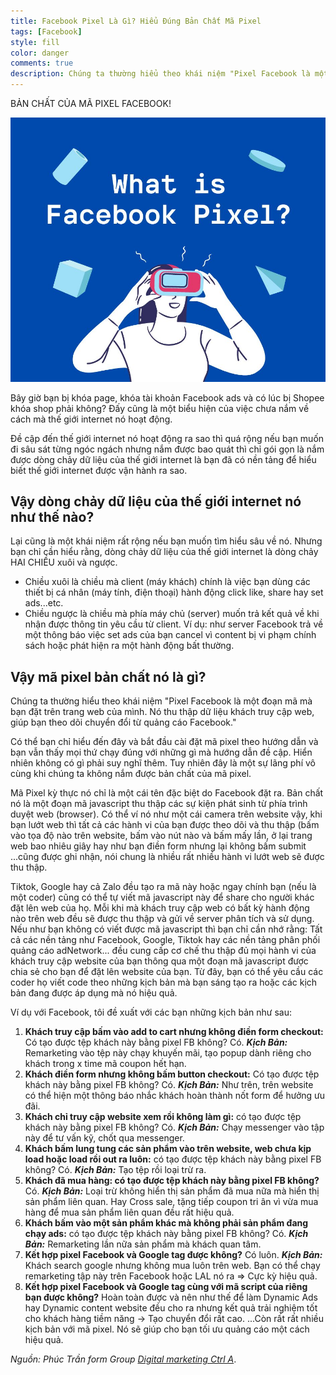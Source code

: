 ```yaml
---
title: Facebook Pixel Là Gì? Hiểu Đúng Bản Chất Mã Pixel
tags: [Facebook]
style: fill
color: danger
comments: true
description: Chúng ta thường hiểu theo khái niệm "Pixel Facebook là một đoạn mã mà bạn đặt trên trang web của mình. Nó thu thập dữ liệu khách truy cập web, giúp bạn theo dõi chuyển đổi từ quảng cáo Facebook.".
---
```


BẢN CHẤT CỦA MÃ PIXEL FACEBOOK!

![Facebook Pixel Là Gì? Hiểu Đúng Bản Chất Mã Pixel](/assets/images/blog/facebook/hieu-dung-ban-chat-facebook-pixel-la-gi-huynh.blog.jpg)

Bây giờ bạn bị khóa page, khóa tài khoản Facebook ads và có lúc bị Shopee khóa shop phải không? Đấy cũng là một biểu hiện của việc chưa nắm về cách mà thế giới internet nó hoạt động.

Đề cập đến thế giới internet nó hoạt động ra sao thì quá rộng nếu bạn muốn đi sâu sát từng ngóc ngách nhưng nắm được bao quát thì chỉ gói gọn là nắm được dòng chảy dữ liệu của thế giới internet là bạn đã có nền tảng để hiểu biết thế giới internet được vận hành ra sao.

## Vậy dòng chảy dữ liệu của thế giới internet nó như thế nào?

Lại cũng là một khái niệm rất rộng nếu bạn muốn tìm hiểu sâu về nó. Nhưng bạn chỉ cần hiểu rằng, dòng chảy dữ liệu của thế giới internet là dòng chảy HAI CHIỀU xuôi và ngược.
- Chiều xuôi là chiều mà client (máy khách) chính là việc bạn dùng các thiết bị cá nhân (máy tính, điện thoại) hành động click like, share hay set ads...etc.
- Chiều ngược là chiều mà phía máy chủ (server) muốn trả kết quả về khi nhận được thông tin yêu cầu từ client. Ví dụ: như server Facebook trả về một thông báo việc set ads của bạn cancel vì content bị vi phạm chính sách hoặc phát hiện ra một hành động bất thường.

## Vậy mã pixel bản chất nó là gì?

Chúng ta thường hiểu theo khái niệm "Pixel Facebook là một đoạn mã mà bạn đặt trên trang web của mình. Nó thu thập dữ liệu khách truy cập web, giúp bạn theo dõi chuyển đổi từ quảng cáo Facebook."

Có thể bạn chỉ hiểu đến đây và bắt đầu cài đặt mã pixel theo hướng dẫn và bạn vẫn thấy mọi thứ chạy đúng với những gì mà hướng dẫn đề cập. Hiển nhiên không có gì phải suy nghĩ thêm. Tuy nhiên đây là một sự lãng phí vô cùng khi chúng ta không nắm được bản chất của mã pixel.

Mã Pixel kỳ thực nó chỉ là một cái tên đặc biệt do Facebook đặt ra. Bản chất nó là một đoạn mã javascript thu thập các sự kiện phát sinh từ phía trình duyệt web (browser). Có thể ví nó như một cái camera trên website vậy, khi bạn lướt web thì tất cả các hành vi của bạn được theo dõi và thu thập (bấm vào tọa độ nào trên website, bấm vào nút nào và bấm mấy lần, ở lại trang web bao nhiêu giây hay như bạn điền form nhưng lại không bấm submit ...cũng được ghi nhận, nói chung là nhiều rất nhiều hành vi lướt web sẽ được thu thập.

Tiktok, Google hay cả Zalo đều tạo ra mã này hoặc ngay chính bạn (nếu là một coder) cũng có thể tự viết mã javascript này để share cho người khác đặt lên web của họ. Mỗi khi mà khách truy cập web có bất kỳ hành động nào trên web đều sẽ được thu thập và gửi về server phân tích và sử dụng. Nếu như bạn không có viết được mã javascript thì bạn chỉ cần nhớ rằng: Tất cả các nền tảng như Facebook, Google, Tiktok hay các nền tảng phân phối quảng cáo adNetwork... đều cung cấp cơ chế thu thập đủ mọi hành vi của khách truy cập website của bạn thông qua một đoạn mã javascript được chia sẻ cho bạn để đặt lên website của bạn. Từ đây, bạn có thể yêu cầu các coder họ viết code theo những kịch bản mà bạn sáng tạo ra hoặc các kịch bản đang được áp dụng mà nó hiệu quả.

Ví dụ với Facebook, tôi đề xuất với các bạn những kịch bản như sau:
1. **Khách truy cập bấm vào add to cart nhưng không điền form checkout:** Có tạo được tệp khách này bằng pixel FB không? Có.
	***Kịch Bản:*** Remarketing vào tệp này chạy khuyến mãi, tạo popup dành riêng cho khách trong x time mã coupon hết hạn.
2. **Khách điền form nhưng không bấm button checkout:** Có tạo được tệp khách này bằng pixel FB không? Có.
	***Kịch Bản:*** Như trên, trên website có thể hiện một thông báo nhắc khách hoàn thành nốt form để hưởng ưu đãi.
3. **Khách chỉ truy cập website xem rồi không làm gì:** có tạo được tệp khách này bằng pixel FB không? Có.
	***Kịch Bản:*** Chạy messenger vào tập này để tư vấn kỹ, chốt qua messenger.
4. **Khách bấm lung tung các sản phẩm vào trên website, web chưa kịp load hoặc load rồi out ra luôn:** có tạo được tệp khách này bằng pixel FB không? Có.
	***Kịch Bản:*** Tạo tệp rồi loại trừ ra.
5. **Khách đã mua hàng: có tạo được tệp khách này bằng pixel FB không?** Có.
	***Kịch Bản:*** Loại trừ không hiển thị sản phẩm đã mua nữa mà hiển thị sản phẩm liên quan. Hay Cross sale, tặng tiếp coupon tri ân vì vừa mua hàng để mua sản phẩm liên quan đều rất hiệu quả.
6. **Khách bấm vào một sản phẩm khác mà không phải sản phẩm đang chạy ads:** có tạo được tệp khách này bằng pixel FB không? Có.
	***Kịch Bản:*** Remarketing lần nữa sản phẩm mà khách quan tâm.
7. **Kết hợp pixel Facebook và Google tag được không?** Có luôn.
	***Kịch Bản:*** Khách search google nhưng không mua luôn trên web. Bạn có thể chạy remarketing tập này trên Facebook hoặc LAL nó ra => Cực kỳ hiệu quả.
8. **Kết hợp pixel Facebook và Google tag cùng với mã script của riêng bạn được không?** Hoàn toàn được và nên như thế để làm Dynamic Ads hay Dynamic content website đều cho ra nhưng kết quả trải nghiệm tốt cho khách hàng tiềm năng -> Tạo chuyển đổi rất cao.
...Còn rất rất nhiều kịch bản với mã pixel. Nó sẽ giúp cho bạn tối ưu quảng cáo một cách hiệu quả.

*Nguồn: Phúc Trần form Group [Digital marketing Ctrl A](https://www.facebook.com/groups/marketingctrla/)*.